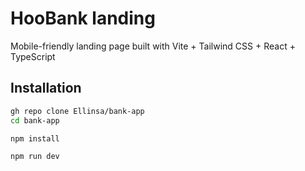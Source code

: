 # HooBank landing

Mobile-friendly landing page built with Vite + Tailwind CSS + React + TypeScript

## Installation

```bash
gh repo clone Ellinsa/bank-app
cd bank-app
```

```bash
npm install
```

```bash
npm run dev
```

